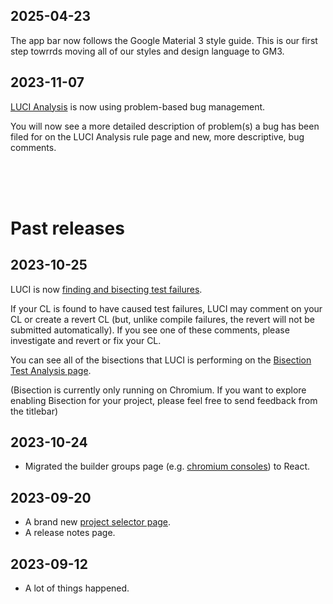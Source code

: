<!--
The release notes are divided by version tags (e.g. `__RELEASE__: 1`) into
sections.
 * The top section without a tag contains unreleased/unannounced changes. This
   section will not be shown to the users.
 * The section under the first version tag contains the newest changes. Users
   will be notified when there's a new release with a release number greater
   than what they have seen before (stored in local storage).  This section will
   be shown in a notification box.
 * The sections under the second onward version tags contain past changes. These
   sections will not be shown in the notification box, but can be viewed in a
   standalone page.

Instructions:
 * Record features:
   1. Add a feature description to the unreleased section.

 * Create an announcement:
   1. Add a new release tag with a larger release number at the top of the
      unreleased section. (The unreleased section is naturally emptied due
      to the new release tag).
   2. Once a new release section is created, it should not be modified.
      Otherwise users may not be notified of the newly added changes.
   3. Release to prod.

Design decisions:
 * The version number is incremental so we won't repeatedly show the release
   notes after rolling back a release.
 * We do not use the AppEngine version string (i.e. `UI_VERSION`) because
   * there might be releases without user facing features, and
   * it's hard to annotate sections with AppEngine versions since we don't know
     the AppEngine version at coding time.
 * The unreleased section is there to avoid confusion about where to add a
   new feature description. Without it, it's unclear whether a new feature
   description should be added to a newly created section or an existing
   section. If the existing section were released to prod, appending to the
   existing section will fail to announce the feature. If the existing section
   were not released to prod, adding a new section will cause the features in
   the existing section to be silenced. Adding an unreleased section makes
   recording features and creating announcement two separate actions, therefore
   reduces the confusion.

TODO: add a test case to ensure the newer release sections always have larger
release tag numbers.
-->

<!-- Add new changes here. See the instruction above for more details. -->

<!-- __RELEASE__: 6 -->
## 2025-04-23
The app bar now follows the Google Material 3 style guide.
This is our first step towrrds moving all of our styles and design language to GM3.

<!-- __RELEASE__: 5 -->
## 2023-11-07
 [LUCI Analysis](https://luci-analysis.appspot.com) is now using problem-based bug management.

 You will now see a more detailed description of problem(s) a bug has been
 filed for on the LUCI Analysis rule page and new, more descriptive, bug comments.

<!-- __RELEASE__: 4 -->
<br/><br/><br/>

# Past releases
## 2023-10-25
 LUCI is now [finding and bisecting test failures](/ui/p/chromium/bisection/test-analysis).
<!-- __RELEASE__: 3 -->
 If your CL is found to have caused test failures, LUCI may comment on your CL or create a revert CL
(but, unlike compile failures, the revert will not be submitted automatically).  If you see one of these comments, please investigate and revert or fix your CL.

You can see all of the bisections that LUCI is performing on the [Bisection Test Analysis page](/ui/p/chromium/bisection/test-analysis).

(Bisection is currently only running on Chromium.  If you want to explore enabling Bisection for your project, please feel free to send feedback from the titlebar)

<!-- __RELEASE__: 2 -->
## 2023-10-24
 * Migrated the builder groups page (e.g. [chromium consoles](/ui/p/chromium)) to React.

<!-- __RELEASE__: 1 -->
## 2023-09-20
 * A brand new [project selector page](/ui/).
 * A release notes page.

<!-- __RELEASE__: 0 -->
## 2023-09-12
 * A lot of things happened.
